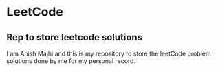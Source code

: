 # LeetCode
## Rep to store leetcode solutions
I am Anish Majhi and this is my repository to store the leetCode problem solutions done by me for my personal record.